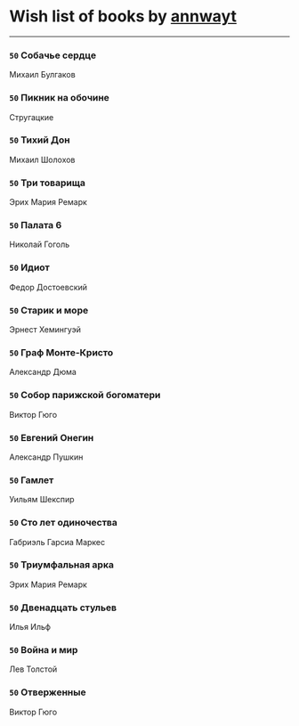 # Wish list of books by [annwayt](http://vk.com/id31966279)
---

### `50` Собачье сердце
Михаил Булгаков

### `50` Пикник на обочине
Стругацкие

### `50` Тихий Дон
Михаил Шолохов

### `50` Три товарища
Эрих Мария Ремарк

### `50` Палата 6
Николай Гоголь

### `50` Идиот
Федор Достоевский

### `50` Старик и море
Эрнест Хемингуэй

### `50` Граф Монте-Кристо
Александр Дюма

### `50` Собор парижской богоматери
Виктор Гюго

### `50` Евгений Онегин
Александр Пушкин

### `50` Гамлет
Уильям Шекспир

### `50` Сто лет одиночества
Габриэль Гарсиа Маркес

### `50` Триумфальная арка
Эрих Мария Ремарк

### `50` Двенадцать стульев
Илья Ильф

### `50` Война и мир
Лев Толстой

### `50` Отверженные
Виктор Гюго


